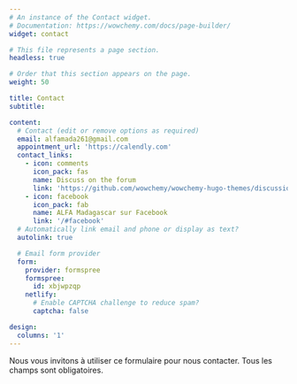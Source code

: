 ```yaml
---
# An instance of the Contact widget.
# Documentation: https://wowchemy.com/docs/page-builder/
widget: contact

# This file represents a page section.
headless: true

# Order that this section appears on the page.
weight: 50

title: Contact
subtitle:

content:
  # Contact (edit or remove options as required)
  email: alfamada261@gmail.com
  appointment_url: 'https://calendly.com'
  contact_links:
    - icon: comments
      icon_pack: fas
      name: Discuss on the forum
      link: 'https://github.com/wowchemy/wowchemy-hugo-themes/discussions'
    - icon: facebook
      icon_pack: fab
      name: ALFA Madagascar sur Facebook
      link: '/#facebook'
  # Automatically link email and phone or display as text?
  autolink: true

  # Email form provider
  form:
    provider: formspree
    formspree:
      id: xbjwpzqp
    netlify:
      # Enable CAPTCHA challenge to reduce spam?
      captcha: false

design:
  columns: '1'
---
```


Nous vous invitons à utiliser ce formulaire pour nous contacter.
Tous les champs sont obligatoires.
